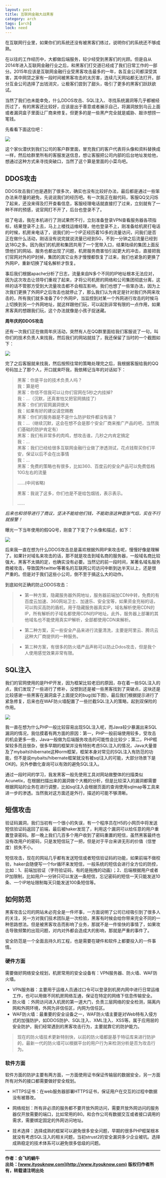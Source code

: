 ```yaml
---
layout: post
title: 互联网金融大战黑客
category: arch 
tags: [arch]
lock: need
---
```


在互联网行业里，如果你们的系统还没有被黑客们练过，说明你们的系统还不够成熟。

在以往的工作经历中，大都做后端服务，较少经受到黑客们的光顾。但是自从2014年进入互联网金融行业之后，和黑客们打交道已经成了我们日常工作的一部分。2015年应该是互联网金融行业受黑客攻击最多的一年，各互金公司都深受其害，其中网贷之家有一段时间被黑客攻击的太厉害，连续几天网站都无法打开。部分互金公司选择了出钱消灾，让极客们尝到了甜头，吸引了更多的黑客们跃跃欲试。

当然了我们也未能幸免，什么DDOS攻击、SQL注入、寻找系统漏洞等几乎都被经历过了，有的黑客还比较好，应该是出于善意或者展示自己，将漏洞放到乌云上面或者漏洞盒子里面让厂商来修复。但更多的是一些黑产完全就是威胁、敲诈想捞一笔钱。

先看看下面这位吧：

 
![](http://favorites.ren/assets/images/2017/optimize/hacker.png)

这个家伙潜伏到我们公司的客户群里面，冒充我们的客户代表将头像和资料替换成一样，然后给群里所有的客服发送信息，想让客服把公司内部的后台地址发给他，想通过这种方式来寻找突破口，当然了这个算是里面的小菜鸟吧。


## DDOS攻击  

DDOS攻击我们也是遇到了很多次，确实也没有比较好办法，最后都是通过一些笨办法来尽量的避免，先说说我们的经历吧。有一次我正在敲代码，客服QQ又闪烁了起来，还没来得及打开查看信息，客服经理电话就直接打了过来，立刻就有了一种不祥的预感，说官网打不开了，后台也登录不了。

挂了电话，我在本机进行了测试果然不行，立刻准备登录VPN查看服务器各项指标，结果登录不上去，马上上楼找运维经理，他也登录不上，刚准备给机房打电话的时候，机房来电话了，说我们的一个IP正经历着1G多的流量访问，问我们是否正在做什么活动，刚话没有说完就说流量已经到5G，不到一分钟之后流量已经到达18G之多。因为我们的机房和集团共用了一个宽带入口，结果陆续的集团上面反馈他们的网站、服务也都出现了问题，机房服务商害怕引起更大的冲击，直接把我们官网对外的IP封掉，集团的其它业务才慢慢都恢复了过来，我们也紧急的更换了外网IP，重新切换了域名解析才恢复。

事后我们根据apache分析了日志，流量来自N多个不同的IP地址根本无法应对，因为这次攻击让领导们重视了起来，才将公司机房的网络和公司集团彻底分离，这样的话不管那方受到大流量攻击都不会相互影响，我们也想了一些笨办法，因为上次我们更换了外网IP之后攻击也就停止了，那么我们认为肯定是针对我们外网来攻击的，所有我们就多准备了6个外网IP，当监控到对某一个外网进行攻击的时候马上切换到另一个外网地址，就这样跟他们玩，可以起到非常有限的一点作用，如果黑客真的想跟我们玩，这个办法就像是小孩子捉迷藏。

**周年庆的DDOS攻击** 

还有一次我们正在做周年庆活动，突然有人在QQ群里面给我们客服说了一句，叫你们的技术负责人来找我，然后我们的网站就挂了，我还保留了当时的一个截图如下：

 
![](http://favorites.ren/assets/images/2017/optimize/hacker02.png)  

完了之后客服就来找我，然后按照往常的策略处理完之后，我根据客服给我的QQ号码加上了那个人，开口就来吓我，我依稀记当年的对话如下：

> 黑客：你是平台的技术负责人吗？  
>   我：算是吧  
> 黑客：你信不信我可以让你们官网在5秒之内挂掉?  
>   我：...（沉默，还真害怕又把官网搞挂了）  
> 黑客：你们的官网漏洞很大  
>   我：如果有好的建议请您赐教  
> 黑客：你们的服务器是不是什么防护软件都没有装？  
>   我：...（继续沉默，这会在想不会是那个安全厂商来推广产品的吧，当然我们基础的防护肯定有）      
> 黑客：我们有非常多的肉鸡，想攻击谁，几秒之内肯定搞定   
>   我：...  
> 黑客：我们已经给很多互联网金融行业做了渗透测试，花点钱帮买你们平安，保证以后不会在出事情  
>   我：...  
> 黑客：免费的策略也有很多，比如360、百度云的安全产品可以免费低档10G左右的流量  
> 
> ......(中间省略)  
> 
> 黑客：我说了这多，你们也是不是给包烟钱，表示表示。  
> 
>  ......

*后来也和领导进行了商议，坚决不能给他们钱，不能助涨这种嚣张气焰，实在不行就报警！*

曝光一下当年使用的假QQ号，刚查了下变了个头像和描述，如下：

 
![](http://favorites.ren/assets/images/2017/optimize/hacker01.jpg)   

后来我一直在想为什么DDOS攻击总是喜欢根据外网IP来攻击呢，慢慢好像是理解了。如果针对域名来攻击的话，那不就是攻击到域名商的服务器，一般域名商比较强大，黑客不太搞的定，也确实没有必要。当然记的前一段时间，某著名域名服务商被攻击，导致国外twitter等著名的互联网公司访问中断到达半天以上，还是很严重的。但是对于我们这些小公司，倒不至于搞这么大的动作。

到底如何正确的防止DDOS攻击：

>- 第一种方案，隐藏服务器外网地址，服务器前端加CDN中转，免费的有百度云加速、360网站卫士、加速乐、安全宝等，如果资金充裕的话，可以购买高防的盾机，用于隐藏服务器真实IP，域名解析使用CDN的IP，所有解析的子域名都使用CDN的IP地址。此外，服务器上部署的其他域名也不能使用真实IP解析，全部都使用CDN来解析。

>- 第二种方案，买一些安全产品来进行流量清洗，主要是阿里云、腾讯云这种大厂商提供的一种服务。

>- 第三种方案，有很多的防火墙产品声称可以防止Ddos攻击，但是我个人使用感觉效果非常有限。

## SQL注入

我们的官网使用的是PHP开发，因为框架比较老旧的原因，存在着一些SQL注入的点，我们发现了一些进行了修补，没想到还是被一些黑客找到了突破点，这块还是比较感谢一些黑客在漏洞盒子上面提交的bug(如下图)，最后我们根据提示进行了紧急修复，后来也在WAF防火墙配置了一些拦截SQL注入的策略，起到双保险的作用。


 
![](http://favorites.ren/assets/images/2017/optimize/sql.jpg)  


我一直在想为什么PHP一般比较容易出现SQL注入呢，而Java较少暴漏出来SQL漏洞的情况，我估摸着有两方面的原因：第一，PHP一般前端使用较多，受攻击的机会更多一些，Java一般做为后端服务攻击的可能性会比较少；第二，PHP框架较多而且很杂，很多早期的框架并没有特别考虑SQL注入的情况，Java大量普及了mybaits\hibernate这种orm框架，框架本身对常见的SQL注入有防范的功能，但不是说mybaits/hibernate框架就没有被sql注入的可能，大部分场景下是OK的。另外参数化查询可以有效的避免SQL注入。

通过一段时间的学习，我发黑客一般先使用工具对网站做整体的扫描类似Acunetix，在根据扫描出来的漏洞做个大概的分析，但是比较深入的漏洞都需要根据网站的业务在进行调整，比如sql注入会根据页面的查询使用sqlmap等工具来进一步的渗透。当然我对这方面还是外行，描述的可能不够清晰。


## 短信攻击  

验证码漏洞，我们当初有一个很小的失误，有一个程序员在H5的小网页中将发送短信验证码返回了前端，最后被haker发现了，利用这个漏洞可以给任意的用户重置登录密码。那一晚上我们几百多个用户收到了密码重置的短信，虽然黑客最终也没有改用户的密码，只是发短信玩了一把，但是对于平台来讲无形的价值（信誉度）损失不小。

短信攻击，现在的网站几乎都有发送短信或者短信验证码的功能，如果前端不做校验，haker会随便写一个for循环来发短信，一般系统的短信会进行全方位的防控，比如：1、前端加验证（字符验证码，有的是拖拽的动画）；2、后端根据用户或者IP加限制，比如用户一分钟只可以发送一条短信，忘记密码的短信一天只能发送10条、一个IP地址限制每天只能发送100条短信等。


## 如何防范

黑客攻击公司的网站未必完全是一件坏事，一方面说明了公司已经吸引到了很多人的关注，另一方对我们技术团队是一次检验，黑客有时候会给你带来完全不同的一种思路想法。但是被黑客攻击而影响了业务，那就不是一件愉快的事情了，如果攻击导致频繁的出现问题，对内对外都会造成大的影响，那就是严重的事件了。

安全防范是一个全面且持久的工程，也是需要在硬件和软件上都要投入的一件事情。

### 硬件方面

需要做好网络安全规划，机房常用的安全设备有：VPN服务器、防火墙、WAF防火墙。

- VPN服务器：主要用于运维人员通过口令可以登录到机房内网中进行日常运维工作，也可以用做不同机房网络互通，保证在特定的网络下信息传输安全。  
- 防火墙 ：外网访问进入机房的第一道大门，负责三层网络的安全检测，隔离内网和外网环境，外网为非信任区，内网为信任区。  
- WAF防火墙：最重要的安全设备之一，WAF防火墙主要是对Web特有入侵方式的加强防护，如DDOS防护、SQL注入、XML注入、XSS等。属于应用层的安全防护，我们经常遇到的黑客攻击行为，主要就靠它的防护能力。  


> 现在的防火墙技术更新特别快，以前的防火墙都是基于特征库来进行防护的，最新一代的防火墙可以根据平台的用户行为来检测分析是否为攻击行为。

### 软件方面

软件方面的防护主要有两方面，一方面使用证书保证传输层的数据安全，另一方面所有对外的接口都需要做好安全规划。

- HTTPS证书：在web服务器部署HTTPS证书，保证用户在交互的过程中数据没有被篡改。  

- 网络规划：所有非必须的服务都不要开放外网访问，需要开放外网访问的服务器仅开放需要的端口，比如常用的80。和合作公司有数据交互或者接口调用的需求，需要绑定固定的外网访问地址。

- 技术选择：选择成熟的框架可以避免很多安全问题，早期的很多PHP框架根本就没有考虑SQL注入的相关问题，当初strust2的安全漏洞多少企业被坑。选择成熟稳定的技术体系可以避免很多低级的问题。


-------------

**作者：会飞的蜗牛**  
**出处：[www.ityouknow.com](http://www.ityouknow.com)**
**版权归作者所有，转载请注明出处** 
